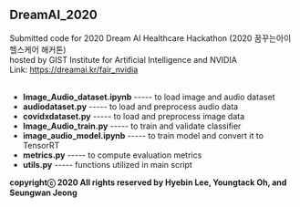 ## DreamAI_2020 ##
Submitted code for 2020 Dream AI Healthcare Hackathon (2020 꿈꾸는아이 헬스케어 해커톤)<br />
hosted by GIST Institute for Artificial Intelligence and NVIDIA<br />
Link: https://dreamai.kr/fair_nvidia<br /><br />

- **Image_Audio_dataset.ipynb**  -----  to load image and audio dataset<br />
- **audiodataset.py**            -----  to load and preprocess audio data<br />
- **covidxdataset.py**           -----  to load and preprocess image data<br />
- **Image_Audio_train.py**       -----  to train and validate classifier<br />
- **image_audio_model.ipynb**    -----  to train model and convert it to TensorRT<br />
- **metrics.py**                 -----  to compute evaluation metrics<br />
- **utils.py**                   -----  functions utilized in main script<br />

**copyrightⓒ 2020 All rights reserved by Hyebin Lee, Youngtack Oh, and Seungwan Jeong<br /><br />**
